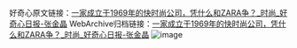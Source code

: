 好奇心原文链接：[一家成立于1969年的快时尚公司，凭什么和ZARA争？_时尚_好奇心日报-张金晶](https://www.qdaily.com/articles/8077.html)
WebArchive归档链接：[一家成立于1969年的快时尚公司，凭什么和ZARA争？_时尚_好奇心日报-张金晶](http://web.archive.org/web/20190623152048/https://www.qdaily.com/articles/8077.html)
![image](http://ww3.sinaimg.cn/large/007d5XDpgy1g3vcke0pdrj30u03f1hdt)